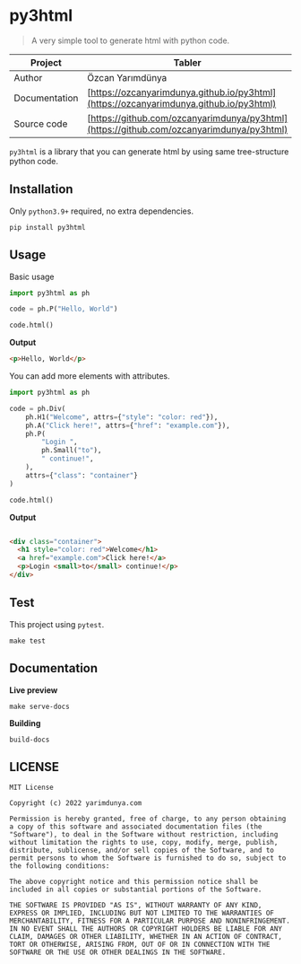 # py3html

> A very simple tool to generate html with python code.

| Project       | Tabler                                                                                   |
|---------------|------------------------------------------------------------------------------------------|
| Author        | Özcan Yarımdünya                                                                         |
| Documentation | [https://ozcanyarimdunya.github.io/py3html](https://ozcanyarimdunya.github.io/py3html)   |
| Source code   | [https://github.com/ozcanyarimdunya/py3html](https://github.com/ozcanyarimdunya/py3html) |

`py3html` is a library that you can generate html by using same tree-structure python code.

## Installation

Only `python3.9+` required, no extra dependencies.

```shell
pip install py3html
```

## Usage

Basic usage

```python
import py3html as ph

code = ph.P("Hello, World")

code.html()
```

**Output**

```html
<p>Hello, World</p>
```

You can add more elements with attributes.

```python
import py3html as ph

code = ph.Div(
    ph.H1("Welcome", attrs={"style": "color: red"}),
    ph.A("Click here!", attrs={"href": "example.com"}),
    ph.P(
        "Login ",
        ph.Small("to"),
        " continue!",
    ),
    attrs={"class": "container"}
)

code.html()
```

**Output**

```html

<div class="container">
  <h1 style="color: red">Welcome</h1>
  <a href="example.com">Click here!</a>
  <p>Login <small>to</small> continue!</p>
</div>
```

## Test

This project using `pytest`.

```shell
make test
```

## Documentation

**Live preview**

```shell
make serve-docs
```

**Building**

```shell
build-docs
```

## LICENSE

```text
MIT License

Copyright (c) 2022 yarimdunya.com

Permission is hereby granted, free of charge, to any person obtaining a copy of this software and associated documentation files (the "Software"), to deal in the Software without restriction, including without limitation the rights to use, copy, modify, merge, publish, distribute, sublicense, and/or sell copies of the Software, and to permit persons to whom the Software is furnished to do so, subject to the following conditions:

The above copyright notice and this permission notice shall be included in all copies or substantial portions of the Software.

THE SOFTWARE IS PROVIDED "AS IS", WITHOUT WARRANTY OF ANY KIND, EXPRESS OR IMPLIED, INCLUDING BUT NOT LIMITED TO THE WARRANTIES OF MERCHANTABILITY, FITNESS FOR A PARTICULAR PURPOSE AND NONINFRINGEMENT. IN NO EVENT SHALL THE AUTHORS OR COPYRIGHT HOLDERS BE LIABLE FOR ANY CLAIM, DAMAGES OR OTHER LIABILITY, WHETHER IN AN ACTION OF CONTRACT, TORT OR OTHERWISE, ARISING FROM, OUT OF OR IN CONNECTION WITH THE SOFTWARE OR THE USE OR OTHER DEALINGS IN THE SOFTWARE.

```

